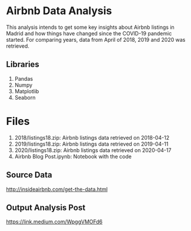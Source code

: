 # Airbnb Data Analysis

This analysis intends to get some key insights about Airbnb listings in Madrid and how things have changed since the COVID-19 pandemic started. For comparing years, data from April of 2018, 2019 and 2020 was retrieved.

## Libraries 

1. Pandas
2. Numpy
3. Matplotlib
4. Seaborn


# Files

1. 2018/listings18.zip: Airbnb listings data retrieved on 2018-04-12
2. 2019/listings18.zip: Airbnb listings data retrieved on 2019-04-11
3. 2020/listings18.zip: Airbnb listings data retrieved on 2020-04-17
4. Airbnb Blog Post.ipynb: Notebook with the code


## Source Data
http://insideairbnb.com/get-the-data.html

## Output Analysis Post
https://link.medium.com/WpggVMOFd6
